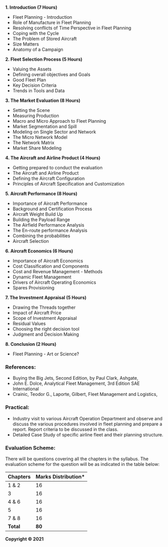 
**1. Introduction (7 Hours)**

* Fleet Planning - Introduction
* Role of Manufacture in Fleet Planning
* Resolving conflicts of Time Perspective in Fleet Planning
* Coping with the Cycle
* The Problem of Stored Aircraft
* Size Matters
* Anatomy of a Campaign

**2. Fleet Selection Process (5 Hours)**

* Valuing the Assets
* Defining overall objectives and Goals
* Good Fleet Plan
* Key Decision Criteria
* Trends in Tools and Data

**3. The Market Evaluation (8 Hours)**

* Setting the Scene
* Measuring Production
* Macro and Micro Approach to Fleet Planning
* Market Segmentation and Spill
* Modeling on Single Sector and Network
* The Micro Network Model
* The Network Matrix
* Market Share Modeling

**4. The Aircraft and Airline Product (4 Hours)**

* Getting prepared to conduct the evaluation
* The Aircraft and Airline Product
* Defining the Aircraft Configuration
* Principles of Aircraft Specification and Customization

**5. Aircraft Performance (8 Hours)**

* Importance of Aircraft Performance
* Background and Certification Process
* Aircraft Weight Build Up
* Building the Payload Range
* The Airfield Performance Analysis
* The En-route performance Analysis
* Combining the probabilities
* Aircraft Selection

**6. Aircraft Economics (6 Hours)**

* Importance of Aircraft Economics
* Cost Classification and Components
* Cost and Revenue Management - Methods
* Dynamic Fleet Management
* Drivers of Aircraft Operating Economics
* Spares Provisioning

**7. The Investment Appraisal (5 Hours)**

* Drawing the Threads together
* Impact of Aircraft Price
* Scope of Investment Appraisal
* Residual Values
* Choosing the right decision tool
* Judgment and Decision Making

**8. Conclusion (2 Hours)**

* Fleet Planning - Art or Science?

### **References:**

* Buying the Big Jets, Second Edition, by Paul Clark, Ashgate,
* John E. Dolce, Analytical Fleet Management, 3rd Edition SAE International
* Crainic, Teodor G., Laporte, Gilbert, Fleet Management and Logistics,

### **Practical:**

* Industry visit to various Aircraft Operation Department and observe and discuss the various procedures involved in fleet planning and prepare a report. Report criteria to be discussed in the class.
* Detailed Case Study of specific airline fleet and their planning structure.

### **Evaluation Scheme:**

There will be questions covering all the chapters in the syllabus. The evaluation scheme for the question will be as indicated in the table below:

| Chapters | Marks Distribution* |
|---|---|
| 1 & 2 | 16 |
| 3 | 16 |
| 4 & 6 | 16 |
| 5 | 16 |
| 7 & 8 | 16 |
| **Total** | **80** |

**Copyright &copy; 2021**
